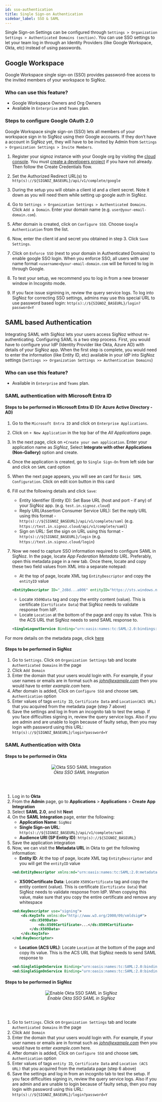 ```yaml
---
id: sso-authentication
title: Single Sign-on Authentication
sidebar_label: SSO & SAML
---
```


Single Sign-on Settings can be configured through `Settings > Organization Settings > Authenticated Domains (section)`. You can use SSO settings to let your team log in through an Identity Providers (like Google Workspace, Okta, etc) instead of using passwords.  

## Google Workspace

Google Workspace single sign-on (SSO) provides password-free access to the invited members of your workspace to SigNoz.  

### Who can use this feature?

- Google Workspace Owners and Org Owners
- Available in `Enterprise` and `Teams` plan.

### Steps to configure Google OAuth 2.0

Google Workspace single sign-on (SSO) lets all members of your workspace sign in to SigNoz using their Google accounts. If they don’t have a account in SigNoz yet, they will have to be invited by Admin from `Settings > Organization Settings > Invite Members`.

1. Register your signoz instance with your Google org by visiting the [cloud console](https://console.cloud.google.com/apis/credentials). You must [create a developers project](https://redash.io/help/open-source/admin-guide/google-developer-account-setup) if you have not already. Then follow the Create Credentials flow.

2. Set the Authorized Redirect URL(s) to `http(s)://${SIGNOZ_BASEURL}/api/v1/complete/google`

3. During the setup you will obtain a client id and a client secret. Note it down as you will need them while setting up google auth in SigNoz.

4. Go to `Settings > Organization Settings > Authenticated Domains`. Click `Add a Domain`. Enter your domain name (e.g. `user@your-email-domain.com`).

5. After domain is created, click on `Configure SSO`. Choose `Google Authentication` from the list.

6. Now, enter the client id and secret you obtained in step 3. Click `Save Settings`.

7. Click on `Enforce SSO` (next to your domain in Authenticated Domains) to enable google SSO login. When you enforce SSO, all users with user name format `<username>@your-email-domain.com`  will be forced to log in through Google.

8. To test your setup, we recommend you to log in from a new browser window in Incognito mode.

9. If you face issue signining in, review the query service logs. To log into SigNoz for correcting SSO settings, admins may use this special URL to use password based login: `http(s)://${SIGNOZ_BASEURL}/login?password=Y`

## SAML based Authentication

Integrating SAML with SigNoz lets your users access SigNoz without re-authenticating. Configuring SAML is a two step process. First, you would have to configure your IdP (Identity Provider like Okta, Azure AD) with details of your SigNoz app. When the first step is complete, you would need to enter the information (like Entity ID, etc) available in your IdP into SigNoz settings (`Settings >> Organization Settings >> Authentication Domains`)

### Who can use this feature?

- Available in `Enterprise` and `Teams` plan.

### SAML authentication with Microsoft Entra ID

#### Steps to be performed in Microsoft Entra ID (Or Azure Active Directory - AD)

1. Go to the `Microsoft Entra ID`  and click on `Enterprise Applications`.
2. Click on `+ New Application` in the top bar of the *All Applications* page.
3. In the next page, click on `+Create your own application`. Enter your application name as *SigNoz*, Select **Integrate with other Applications (Non-Gallery)** option and create.
4. Once the application is created, go to `Single Sign-On` from left side bar and click on `SAML` card option
5. When the next page appears, you will see an card for `Basic SAML Configuration`. Click on edit icon button in this card 
6. Fill out the following details and click `Save`:
    - Entity Identifier (Entity ID): Set Base URL (host and port - if any) of your SigNoz app. (e.g. `test.in.signoz.cloud`)
    - Reply URL(Assertion Consumer Service URL): Set the reply URL using this format - `http(s)://${SIGNOZ_BASEURL}/api/v1/complete/saml` (e.g. `https://test.in.signoz.cloud/api/v1/complete/saml`)
    - Sign on URL: Set the sign on URL using this format - `http(s)://${SIGNOZ_BASEURL}/login` (e.g. `https://test.in.signoz.cloud/login`)
7. Now we need to capture SSO information required to configure SAML in SigNoz. In the page, locate *App Federation Metadata URL*. Preferably, open this metadata page in a new tab. Once there, locate and copy these two field values from XML into a separate notepad:
    - At the top of page, locate XML tag `EntityDescriptor` and copy the `entityID` value

    ```XML
    <EntityDescriptor ID="_2d8d...a006" entityID="https://sts.windows.net/00d562...816c79/" xmlns="urn:oasis:names:tc:SAML:2.0:metadata">
    ```

    - Locate `X509Data` tag and copy the entity content (value). This is certificate (`Certificate Data`) that SigNoz needs to validate response from IdP.
    - Locate `Location` at the bottom of the page and copy its value. This is the ACS URL that SigNoz needs to send SAML response to.

    ```XML
    <SingleLogoutService Binding="urn:oasis:names:tc:SAML:2.0:bindings:HTTP-Redirect" Location="https://login.microsoftonline.com/323a6......12688fe83e3s30/saml2"/>
    ```

For more details on the metadata page, click [here](https://learn.microsoft.com/en-us/entra/identity-platform/federation-metadata)

#### Steps to be performed in SigNoz

1. Go to `Settings`. Click on `Organization Settings` tab and locate `Authenticated Domains` in the page
2. Click `Add Domain`
3. Enter the domain that your users would login with. For example, if your user names or emails are in format such as *john@example.com* then you would have to enter *example.com* here.
4. After domain is added, Click on `Configure SSO` and choose `SAML Authentication` option
5. Enter values of tags `entity ID`, `Certificate Data` and `Location(ACS URL)` that you acquired from the metadata page (step 7 above)
6. Save the settings and log in from an incognito tab to test the setup. If you face difficulties signing in, review the query service logs. Also if you are admin and are unable to login because of faulty setup, then you may login with password using this URL: `http(s)://${SIGNOZ_BASEURL}/login?password=Y`

### SAML Authentication with Okta

#### Steps to be performed in Okta

<figure data-zoomable align='center'>
    <img src="/img/docs/okta-sso-saml-integration.gif" alt="Okta SSO SAML Integration"/>
    <figcaption><i>Okta SSO SAML Integration</i></figcaption>
</figure>
<br></br>

1. Log in to **Okta**
2. From the **Admin** page, go to **Applications** > **Applications** > **Create App Integration**
3. Select **SAML 2.0**, and hit **Next**
4. On the **SAML Integration** page, enter the following:
    - **Application Name**: `SigNoz`
    - **Single Sign-on URL**: `http(s)://${SIGNOZ_BASEURL}/api/v1/complete/saml`
    - **Audience URI (SP Entity ID)**: `http(s)://${SIGNOZ_BASEURL}`
5. Save the application integration
6. Now, we can visit the **Metadata URL** in Okta to get the following information:
    - **Entity ID**: At the top of page, locate XML tag `EntityDescriptor` and you will get the `entityID` value
    ```XML
    <md:EntityDescriptor xmlns:md="urn:oasis:names:tc:SAML:2.0:metadata" entityID="http://www.okta.com/exk...697">
    ```
    - **X509Certificate Data**: Locate `X509Certificate` tag and copy the entity content (value). This is certificate (`Certificate Data`) that SigNoz needs to validate response from IdP. When copying this value, make sure that you copy the entire certificate and remove any whitespace
    ```XML
    <md:KeyDescriptor use="signing">
        <ds:KeyInfo xmlns:ds="http://www.w3.org/2000/09/xmldsig#">
            <ds:X509Data>
                <ds:X509Certificate>...</ds:X509Certificate>
            </ds:X509Data>
        </ds:KeyInfo>
    </md:KeyDescriptor>
    ```
    - **Location (ACS URL)**: Locate `Location` at the bottom of the page and copy its value. This is the ACS URL that SigNoz needs to send SAML response to
    ```XML
    <md:SingleSignOnService Binding="urn:oasis:names:tc:SAML:2.0:bindings:HTTP-POST" Location="https://redacted.okta.com/app/redacted_signoz_1/exk...697/sso/saml"/>
    <md:SingleSignOnService Binding="urn:oasis:names:tc:SAML:2.0:bindings:HTTP-Redirect" Location="https://redacted.okta.com/app/redacted_signoz_1/exk...697/sso/saml"/>
    ```

#### Steps to be performed in SigNoz

<figure data-zoomable align='center'>
    <img src="/img/docs/signoz-okta-sso-enable.gif" alt="Enable Okta SSO SAML in SigNoz"/>
    <figcaption><i>Enable Okta SSO SAML in SigNoz</i></figcaption>
</figure>
<br></br>

1. Go to `Settings`. Click on `Organization Settings` tab and locate `Authenticated Domains` in the page
2. Click `Add Domain`
3. Enter the domain that your users would login with. For example, if your user names or emails are in format such as *john@example.com* then you would have to enter *example.com* here.
4. After domain is added, Click on `Configure SSO` and choose `SAML Authentication` option
5. Enter values of tags `entity ID`, `Certificate Data` and `Location (ACS URL)` that you acquired from the metadata page (step 6 above)
6. Save the settings and log in from an incognito tab to test the setup. If you face difficulties signing in, review the query service logs. Also if you are admin and are unable to login because of faulty setup, then you may login with password using this URL: `http(s)://${SIGNOZ_BASEURL}/login?password=Y`
